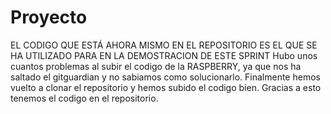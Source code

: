 # Proyecto
EL CODIGO QUE ESTÁ AHORA MISMO EN EL REPOSITORIO ES EL QUE SE HA UTILIZADO PARA EN LA DEMOSTRACION DE ESTE SPRINT
Hubo unos cuantos problemas al subir el codigo de la RASPBERRY, ya que nos ha saltado el gitguardian y no sabiamos como solucionarlo.
Finalmente hemos vuelto a clonar el repositorio y hemos subido el codigo bien.
Gracias a esto tenemos el codigo en el repositorio.

